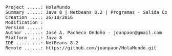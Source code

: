 <pre>

Project .....: HolaMundo
Summary .....: Java 8 | Netbeans 8.2 | Programas - Salida Consola #01
Creation ....: 26/10/2016
Modification : 
Version .....: 
Author ......: José A. Pacheco Ondoño - joanpaon@gmail.com
Platform ....: Java 8
IDE .........: NetBeans 8.2
Remote ......: https://github.com/joanpaon/HolaMundo.git

</pre>
